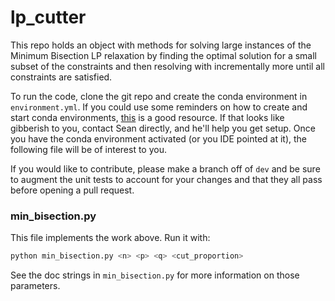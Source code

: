 # lp_cutter
This repo holds an object with methods for solving large instances of the Minimum
Bisection LP relaxation by finding the optimal solution for a small subset of the
constraints and then resolving with incrementally more until all constraints are
satisfied.

To run the code, clone the git repo and create the conda environment
in `environment.yml`. If you could use some reminders on how to create and start
conda environments, [this](https://docs.conda.io/projects/conda/en/latest/user-guide/tasks/manage-environments.html#creating-an-environment-from-an-environment-yml-file)
is a good resource. If that looks like gibberish to you, contact Sean directly,
and he'll help you get setup. Once you have the conda environment activated
(or you IDE pointed at it), the following file will be of interest to you.

If you would like to contribute, please make a branch off of `dev` and be sure
to augment the unit tests to account for your changes and that they all pass
before opening a pull request.

### min_bisection.py
This file implements the work above. Run it with:
```bash
python min_bisection.py <n> <p> <q> <cut_proportion>
```
See the doc strings in `min_bisection.py` for more information on those parameters.


